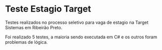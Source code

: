 #   Teste Estagio Target

Testes realizados no processo seletivo para vaga de estagio na Target Sistemas em Ribeirão Preto.

Foi realizado 5 testes, a maioria sendo executada em C# e os outros foram problemas de lógica.
